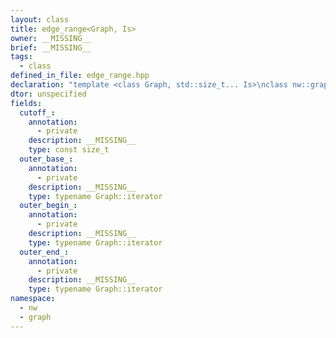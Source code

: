 ```yaml
---
layout: class
title: edge_range<Graph, Is>
owner: __MISSING__
brief: __MISSING__
tags:
  - class
defined_in_file: edge_range.hpp
declaration: "template <class Graph, std::size_t... Is>\nclass nw::graph::edge_range;"
dtor: unspecified
fields:
  cutoff_:
    annotation:
      - private
    description: __MISSING__
    type: const size_t
  outer_base_:
    annotation:
      - private
    description: __MISSING__
    type: typename Graph::iterator
  outer_begin_:
    annotation:
      - private
    description: __MISSING__
    type: typename Graph::iterator
  outer_end_:
    annotation:
      - private
    description: __MISSING__
    type: typename Graph::iterator
namespace:
  - nw
  - graph
---
```


```{index}  edge_range<Graph, Is>
```

